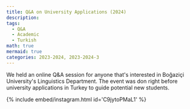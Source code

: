 ```yaml
---
title: Q&A on University Applications (2024)
description:
tags:
  - Q&A
  - Academic
  - Turkish
math: true
mermaid: true
categories: 2023-2024, 2023-2024-3
---
```


We held an online Q&A session for anyone that's interested in Boğaziçi University's Linguistics Department. The event was don right before university applications in Turkey to guide potential new students.

{% include embed/instagram.html id='C9jytoPMaL1' %}